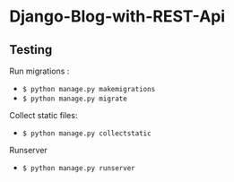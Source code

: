 # Django-Blog-with-REST-Api

## Testing

Run migrations : 
- `$ python manage.py makemigrations`
- `$ python manage.py migrate`

Collect static files:
- `$ python manage.py collectstatic`

Runserver
- `$ python manage.py runserver`
